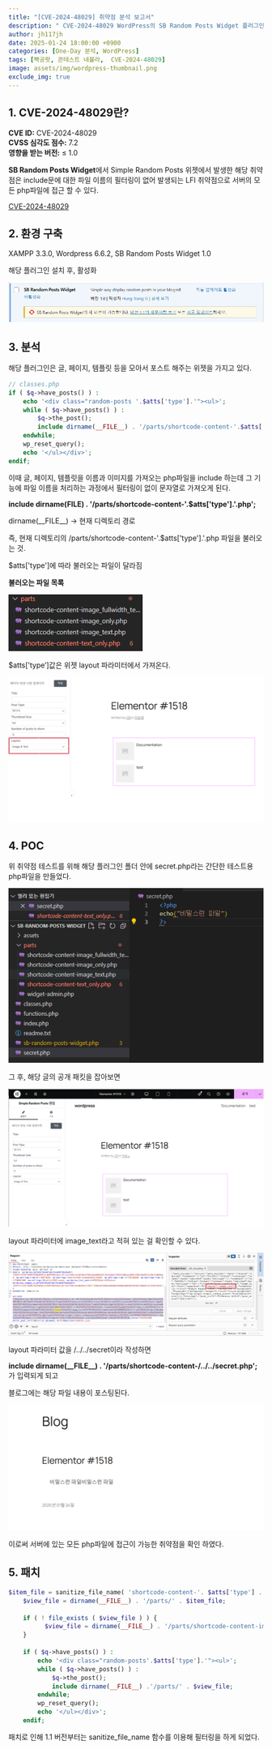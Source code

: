 ```yaml
---
title: "[CVE-2024-48029] 취약점 분석 보고서"
description: " CVE-2024-48029 WordPress의 SB Random Posts Widget 플러그인에서 파일 이름 필터링 부재로 인한 LFI 취약점"
author: jh117jh
date: 2025-01-24 18:00:00 +0900
categories: [One-Day 분석, WordPress]
tags: [빡공팟, 콘테스트 네뷸라,  CVE-2024-48029]
image: assets/img/wordpress-thumbnail.png
exclude_img: true
---
```


## **1. CVE-2024-48029란?**

**CVE ID:** CVE-2024-48029  
**CVSS 심각도 점수:** 7.2  
**영향을 받는 버전:** ≤ 1.0  

**SB Random Posts Widget**에서 Simple Random Posts 위젯에서 발생한 해당 취약점은 include문에 대한 파일 이름의 필터링이 없어 발생되는 LFI 취약점으로 서버의 모든 php파일에 접근 할 수 있다.

[CVE-2024-48029](https://nvd.nist.gov/vuln/detail/CVE-2024-48029)


## **2. 환경 구축**

XAMPP 3.3.0, Wordpress 6.6.2, SB Random Posts Widget 1.0

해당 플러그인 설치 후, 활성화

![image.png](/assets/posts/one-day/2025-01-24/image1.png)

## **3. 분석**

해당 플러그인은 글, 페이지, 템플릿 등을 모아서 포스트 해주는 위젯을 가지고 있다.

```php
// classes.php 
if ( $q->have_posts() ) :
	echo '<div class="random-posts '.$atts['type'].'"><ul>';
	while ( $q->have_posts() ) :
		$q->the_post();
		include dirname(__FILE__) . '/parts/shortcode-content-'.$atts['type'].'.php';
	endwhile;
	wp_reset_query();
	echo '</ul></div>';
endif;
```

이때 글, 페이지, 템플릿을 이름과 이미지를 가져오는 php파일을 include 하는데 그 기능에 파일 이름을 처리하는 과정에서 필터링이 없이 문자열로 가져오게 된다.

**include dirname(__FILE__) . '/parts/shortcode-content-'.$atts['type'].'.php';**

dirname(\_\_FILE\_\_)  → 현재 디렉토리 경로

즉, 현재 디렉토리의 /parts/shortcode-content-'.$atts['type'].'.php 파일을 불러오는 것.

$atts['type']에 따라 불러오는 파일이 달라짐

**불러오는 파일 목록**   

![image.png](/assets/posts/one-day/2025-01-24/image2.png)

$atts[’type’]값은 위젯 layout 파라미터에서 가져온다.

![image.png](/assets/posts/one-day/2025-01-24/image3.png)


## **4. POC** ##

위 취약점 테스트를 위해 해당 플러그인 폴더 안에 secret.php라는 간단한 테스트용 php파일을 만들었다.

![image.png](/assets/posts/one-day/2025-01-24/image4.png)

그 후, 해당 글의 공개 패킷을 잡아보면 

![image.png](/assets/posts/one-day/2025-01-24/image5.png)

layout 파라미터에 image_text라고 적혀 있는 걸 확인할 수 있다.

![image.png](/assets/posts/one-day/2025-01-24/image6.png)

layout 파라미터 값을 /../../secret이라 작성하면 

**include dirname(\_\_FILE\_\_) . '/parts/shortcode-content-/../../secret.php';** 가 입력되게 되고

블로그에는 해당 파일 내용이 포스팅된다.

![image.png](/assets/posts/one-day/2025-01-24/image7.png)

이로써 서버에 있는 모든 php파일에 접근이 가능한 취약점을 확인 하였다. 

## **5. 패치** ##

```php
$item_file = sanitize_file_name( 'shortcode-content-'. $atts['type'] .'.php' );
	$view_file = dirname(__FILE__) . '/parts/' . $item_file;
	 	       
	if ( ! file_exists ( $view_file ) ) {
	 	  $view_file = dirname(__FILE__) . '/parts/shortcode-content-image_only.php';
	}
	
    if ( $q->have_posts() ) :
		echo '<div class="random-posts'.$atts['type'].'"><ul>';
		while ( $q->have_posts() ) :
			$q->the_post();
			include dirname(__FILE__) .'/parts/' . $view_file;
		endwhile;
		wp_reset_query();
		echo '</ul></div>';
    endif;
```

패치로 인해 1.1 버전부터는  sanitize_file_name 함수를 이용해 필터링을 하게 되었다.